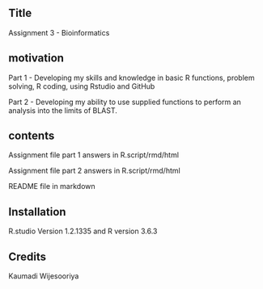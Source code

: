 ## Title 
Assignment 3 - Bioinformatics

## motivation
Part 1 - Developing my skills and knowledge in basic R functions, problem solving, R coding, using Rstudio and GitHub

Part 2 - Developing my ability to use supplied functions to perform an analysis into the limits of BLAST.

## contents
Assignment file part 1 answers in R.script/rmd/html

Assignment file part 2 answers in R.script/rmd/html

README file in markdown

## Installation
R.studio Version 1.2.1335 and R version 3.6.3

## Credits
Kaumadi Wijesooriya
